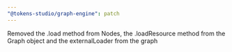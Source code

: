 ```yaml
---
"@tokens-studio/graph-engine": patch
---
```


Removed the .load method from Nodes, the .loadResource method from the Graph object and the externalLoader from the graph
